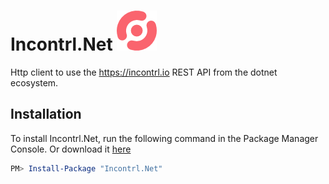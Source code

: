 # Incontrl.Net ![alt text](icon/icon-64.png "Incontrl logo")
Http client to use the https://incontrl.io REST API from the dotnet ecosystem.


## Installation

To install Incontrl.Net, run the following command in the Package Manager Console. Or download it [here](https://www.nuget.org/packages/Incontrl.Net/)

```powershell
PM> Install-Package "Incontrl.Net"
```
